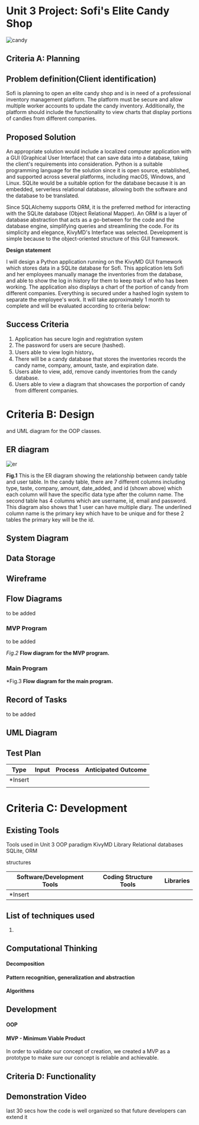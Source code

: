 # Unit 3 Project: Sofi's Elite Candy Shop
![candy](https://user-images.githubusercontent.com/100017195/221410724-a3321f80-15a8-4819-a2be-ee8a332b651b.jpeg)

## Criteria A: Planning

## Problem definition(Client identification)
Sofi is planning to open an elite candy shop and is in need of a professional inventory management platform. The platform must be secure and allow multiple worker accounts to update the candy inventory. Additionally, the platform should include the functionality to view charts that display portions of candies from different companies.

## Proposed Solution
An appropriate solution would include a localized computer application with a GUI (Graphical User Interface) that can save data into a database, taking the client's requirements into consideration. Python is a suitable programming language for the solution since it is open source, established, and supported across several platforms, including macOS, Windows, and Linux. SQLite would be a suitable option for the database because it is an embedded, serverless relational database, allowing both the software and the database to be translated.

Since SQLAlchemy supports ORM, it is the preferred method for interacting with the SQLite database (Object Relational Mapper). An ORM is a layer of database abstraction that acts as a go-between for the code and the database engine, simplifying queries and streamlining the code. For its simplicity and elegance, KivyMD's Interface was selected. Development is simple because to the object-oriented structure of this GUI framework. 

**Design statement**  

I will design a Python application running on the KivyMD GUI framework which stores data in a SQLite database for Sofi. This application lets Sofi and her employees manually manage the inventories from the database, and able to show the log in history for them to keep track of who has been working. 
The application also displays a chart of the portion of candy from different companies. Everything is secured under a hashed login system to separate the employee's work. It will take approximately 1 month to complete and will be evaluated according to criteria below:


## Success Criteria

1. Application has secure login and registration system
2. The password for users are secure (hashed).
3. Users able to view login history。
4. There will be a candy database that stores the inventories records the candy name, company, amount, taste, and expiration date.
5. Users able to view, add, remove candy inventories from the candy database.
6. Users able to view a diagram that showcases the porportion of candy from different companies.


# Criteria B: Design
 and UML diagram for the OOP classes.


## ER diagram

![er](https://user-images.githubusercontent.com/100017195/222114177-2b34017e-7f74-4826-9dae-1965ea68eb30.jpeg)

**Fig.1** This is the ER diagram showing the relationship between candy table and user table. In the candy table, there are 7 different columns including type, taste, company, amount, date_added, and id (shown above) which each column will have the specific data type after the column name. The second table has 4 columns which are username, id, email and password. This diagram also shows that 1 user can have multiple diary. The underlined column name is the primary key which have to be unique and for these 2 tables the primary key will be the id.

## System Diagram


## Data Storage


## Wireframe




## Flow Diagrams
to be added

### MVP Program

to be added

*Fig.2* **Flow diagram for the MVP program.**

### Main Program



*Fig.3 **Flow diagram for the main program.**

## Record of Tasks
to be added

## UML Diagram

## Test Plan

| Type    | Input | Process | Anticipated Outcome |
| ------- | ----- | ------- | ------------------- |
| *Insert |       |         |                     |
|         |       |         |                     |

# Criteria C: Development

## Existing Tools

Tools used in Unit 3
OOP paradigm
KivyMD Library
Relational databases
SQLite, ORM

structures

| Software/Development Tools | Coding Structure Tools | Libraries |
| -------------------------- | ---------------------- | --------- |
| *Insert                    |                        |           |



## List of techniques used

1. 

## Computational Thinking

#### Decomposition



#### Pattern recognition, generalization and abstraction



#### Algorithms


## Development

#### OOP

#### MVP - Minimum Viable Product

In order to validate our concept of creation, we created a MVP as a prototype to make sure our concept is reliable and
achievable. 

## Criteria D: Functionality

## Demonstration Video

last 30 secs how the code is well organized so that future developers can extend it
